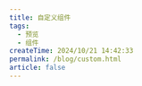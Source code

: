 ```yaml
---
title: 自定义组件
tags:
  - 预览
  - 组件
createTime: 2024/10/21 14:42:33
permalink: /blog/custom.html
article: false
---
```


